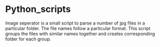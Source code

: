 # Python_scripts
Image seperator is a small script to parse a number of jpg files in a particular folder. The file names follow a particular format. This script groups the files with similar names together and creates corresponding folder for each group.
